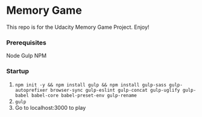 # Memory Game
This repo is for the Udacity Memory Game Project. Enjoy!

### Prerequisites
Node
Gulp
NPM

### Startup
1. `npm init -y && npm install gulp && npm install gulp-sass gulp-autoprefixer browser-sync gulp-eslint gulp-concat gulp-uglify gulp-babel babel-core babel-preset-env gulp-rename`
2. `gulp`
3. Go to localhost:3000 to play

